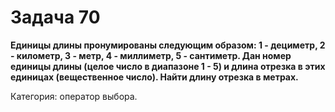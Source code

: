 # Задача 70

**Единицы длины пронумированы следующим образом: 1 - дециметр, 2 - километр, 3 - метр, 4 - миллиметр, 5 - сантиметр. Дан номер единицы длины (целое число в диапазоне 1 - 5) и длина отрезка в этих единицах (вещественное число). Найти длину отрезка в метрах.**

Категория: оператор выбора.
